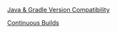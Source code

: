 [Java & Gradle Version Compatibility](https://docs.gradle.org/current/userguide/compatibility.html)

[Continuous Builds](https://stackoverflow.com/questions/52092504/spring-boot-bootrun-with-continuous-build)
